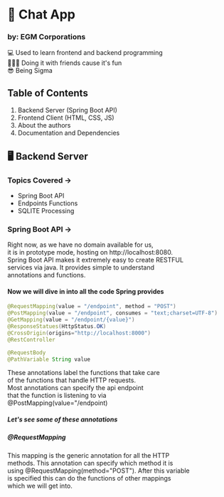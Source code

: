 # 💬 Chat App 
### by: EGM Corporations

💻 Used to learn frontend and backend programming<br/>
🧑‍🤝‍🧑 Doing it with friends cause it's fun<br/>
😎 Being Sigma<br/>

## Table of Contents
1. Backend Server (Spring Boot API) <br/>
2. Frontend Client (HTML, CSS, JS) <br/>
3. About the authors <br/>
4. Documentation and Dependencies <br/>

## 🖥️ Backend Server

### Topics Covered ->
- Spring Boot API
- Endpoints Functions
- SQLITE Processing

### Spring Boot API ->

Right now, as we have no domain available for us, <br>
it is in prototype mode, hosting on http://localhost:8080. <br>
Spring Boot API makes it extremely easy to create RESTFUL <br>
services via java. It provides simple to understand <br>
annotations and functions. <br>

#### Now we will dive in into all the code Spring provides

```java
@RequestMapping(value = "/endpoint", method = "POST")
@PostMapping(value = "/endpoint", consumes = "text;charset=UTF-8")
@GetMapping(value = "/endpoint/{value}")
@ResponseStatues(HttpStatus.OK)
@CrossOrigin(origins="http://localhost:8000")
@RestController

@RequestBody
@PathVariable String value
```
These annotations label the functions that take care <br>
of the functions that handle HTTP requests. <br>
Most annotations can specify the api endpoint <br>
that the function is listening to via <br>
@PostMapping(value="/endpoint) <br>

##### Let's see some of these annotations

##### @RequestMapping

This mapping is the generic annotation for all the HTTP <br>
methods. This annotation can specify which method it is <br>
using @RequestMapping(method="POST"). After this variable <br>
is specified this can do the functions of other mappings<br>
which we will get into. <br>











        
              
